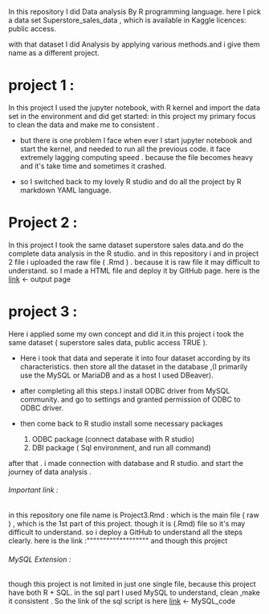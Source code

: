 In this repository I did Data analysis By R programming language. here I pick a data set Superstore_sales_data , which is available in Kaggle licences: public access. 

with that dataset I did Analysis by applying various methods.and i give them name as a different 
project. 

# project 1 : 
In this project I used the jupyter notebook, with R kernel and import the data set in the environment and did get started: 
in this project my primary focus to clean the data and make me to consistent . 

* but there is one problem I face when ever I start jupyter notebook and start the kernel, and needed to run all the previous code.  it face extremely lagging computing speed . because the file becomes heavy and it's take time and sometimes it crashed. 

* so I switched back to my lovely R studio and do all the project by R markdown YAML language. 


# Project 2 :
In this project I took the same dataset superstore sales data.and do the complete data analysis in the R studio. and in this repository i and in project 2 file i uploaded the raw file ( .Rmd ) .
because it is raw file it may difficult to understand. so I made a HTML file and deploy it by GitHub page.  here is the [link](https://ayandey1359.github.io/Project2/)  <- output page


# project 3 : 
Here i applied some my own concept and did it.in this project i took the same dataset ( superstore sales data, public access TRUE ). 

* Here i took that data and seperate it into four dataset according by its characteristics. then store all the dataset in the database ,(I primarily use the MySQL or MariaDB and as a host I used DBeaver).

* after completing all this steps.I install ODBC driver from MySQL community. and go to settings and granted permission of ODBC to ODBC driver. 

* then come back to R studio install some necessary packages
  1. ODBC package (connect database with R studio) 
  2. DBI package ( Sql environment, and run all command) 

after that . i made connection with database and R studio. and start the journey of data analysis .

###### Important link : 
in this repository one file name is Project3.Rmd : which is the main file ( raw ) , which is the 1st part of this project. 
though it is (.Rmd) file so it's may difficult to understand. so i deploy a GitHub to understand all  the steps clearly. 
here is the link :"""""""""""""""""""
and though this project 
 ###### MySQL Extension : 
though this project is not limited in just one single file, because this project have both R + SQL. 
in the sql part I used MySQL to understand, clean ,make it consistent . 
So the link of the sql script is here [link](https://github.com/ayandey1359/portfolio/blob/main/SQL/Project_3_SQL_R_ExtensionScript.sql)  <- MySQL_code
